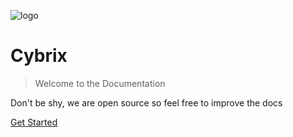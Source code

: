 ![logo](_media/googleturtle.svg ':size=100')

# Cybrix

> Welcome to the Documentation

Don't be shy, we are open source so feel free to improve the docs

[Get Started](#documentation)

